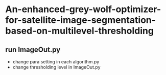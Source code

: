 # An-enhanced-grey-wolf-optimizer-for-satellite-image-segmentation-based-on-multilevel-thresholding
## run ImageOut.py 
- change para setting in each algorithm.py
- change thresholding level in ImageOut.py
